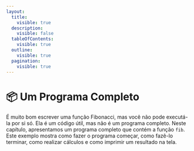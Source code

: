 ```yaml
---
layout:
  title:
    visible: true
  description:
    visible: false
  tableOfContents:
    visible: true
  outline:
    visible: true
  pagination:
    visible: true
---
```


# 📦 Um Programa Completo

É muito bom escrever uma função Fibonacci, mas você não pode executá-la por si só. Ela é um código útil, mas não é um programa completo. Neste capítulo, apresentamos um programa completo que contém a função `fib`. Este exemplo mostra como fazer o programa começar, como fazê-lo terminar, como realizar cálculos e como imprimir um resultado na tela.

